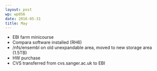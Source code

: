 ```yaml
---
layout: post
wp: wp056
date: 2016-05-31
title: May
---
```


- EBI farm minicourse
- Compara software installed (RH6)
- /nfs/ensembl on old unexpandable area, moved to new storage area (1.5TB)
- HW purchase
- CVS transferred from cvs.sanger.ac.uk to EBI


